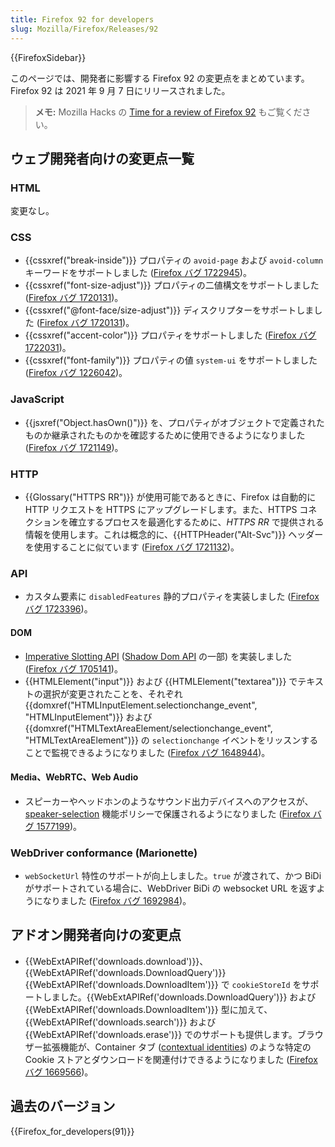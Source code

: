 ```yaml
---
title: Firefox 92 for developers
slug: Mozilla/Firefox/Releases/92
---
```


{{FirefoxSidebar}}

このページでは、開発者に影響する Firefox 92 の変更点をまとめています。Firefox 92 は 2021 年 9 月 7 日にリリースされました。

> **メモ:** Mozilla Hacks の [Time for a review of Firefox 92](https://hacks.mozilla.org/2021/09/time-for-a-review-of-firefox-92/) もご覧ください。

## ウェブ開発者向けの変更点一覧

### HTML

変更なし。

### CSS

- {{cssxref("break-inside")}} プロパティの `avoid-page` および `avoid-column` キーワードをサポートしました ([Firefox バグ 1722945](https://bugzil.la/1722945))。
- {{cssxref("font-size-adjust")}} プロパティの二値構文をサポートしました ([Firefox バグ 1720131](https://bugzil.la/1720131))。
- {{cssxref("@font-face/size-adjust")}} ディスクリプターをサポートしました ([Firefox バグ 1720131](https://bugzil.la/1720131))。
- {{cssxref("accent-color")}} プロパティをサポートしました ([Firefox バグ 1722031](https://bugzil.la/1722031))。
- {{cssxref("font-family")}} プロパティの値 `system-ui` をサポートしました ([Firefox バグ 1226042](https://bugzil.la/1226042))。

### JavaScript

- {{jsxref("Object.hasOwn()")}} を、プロパティがオブジェクトで定義されたものか継承されたものかを確認するために使用できるようになりました ([Firefox バグ 1721149](https://bugzil.la/1721149))。

### HTTP

- {{Glossary("HTTPS RR")}} が使用可能であるときに、Firefox は自動的に HTTP リクエストを HTTPS にアップグレードします。また、HTTPS コネクションを確立するプロセスを最適化するために、_HTTPS RR_ で提供される情報を使用します。これは概念的に、{{HTTPHeader("Alt-Svc")}} ヘッダーを使用することに似ています ([Firefox バグ 1721132](https://bugzil.la/1721132))。

### API

- カスタム要素に `disabledFeatures` 静的プロパティを実装しました ([Firefox バグ 1723396](https://bugzil.la/1723396))。

#### DOM

- [Imperative Slotting API](/ja/docs/Web/API/HTMLSlotElement) ([Shadow Dom API](/ja/docs/Web/Web_Components/Using_shadow_DOM) の一部) を実装しました ([Firefox バグ 1705141](https://bugzil.la/1705141))。
- {{HTMLElement("input")}} および {{HTMLElement("textarea")}} でテキストの選択が変更されたことを、それぞれ {{domxref("HTMLInputElement.selectionchange_event", "HTMLInputElement")}} および {{domxref("HTMLTextAreaElement/selectionchange_event", "HTMLTextAreaElement")}} の `selectionchange` イベントをリッスンすることで監視できるようになりました ([Firefox バグ 1648944](https://bugzil.la/1648944))。

#### Media、WebRTC、Web Audio

- スピーカーやヘッドホンのようなサウンド出力デバイスへのアクセスが、[speaker-selection](speaker-selection) 機能ポリシーで保護されるようになりました ([Firefox バグ 1577199](https://bugzil.la/1577199))。

### WebDriver conformance (Marionette)

- `webSocketUrl` 特性のサポートが向上しました。`true` が渡されて、かつ BiDi がサポートされている場合に、WebDriver BiDi の websocket URL を返すようになりました ([Firefox バグ 1692984](https://bugzil.la/1692984))。

## アドオン開発者向けの変更点

- {{WebExtAPIRef('downloads.download')}}、{{WebExtAPIRef('downloads.DownloadQuery')}}
  {{WebExtAPIRef('downloads.DownloadItem')}} で `cookieStoreId` をサポートしました。{{WebExtAPIRef('downloads.DownloadQuery')}} および {{WebExtAPIRef('downloads.DownloadItem')}} 型に加えて、{{WebExtAPIRef('downloads.search')}} および {{WebExtAPIRef('downloads.erase')}} でのサポートも提供します。ブラウザー拡張機能が、Container タブ ([contextual identities](/ja/docs/Mozilla/Add-ons/WebExtensions/Work_with_contextual_identities)) のような特定の Cookie ストアとダウンロードを関連付けできるようになりました ([Firefox バグ 1669566](https://bugzil.la/1669566))。

## 過去のバージョン

{{Firefox_for_developers(91)}}
